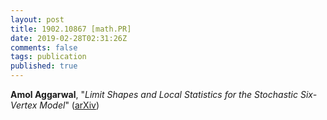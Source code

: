 ```yaml
---
layout: post
title: 1902.10867 [math.PR]
date: 2019-02-28T02:31:26Z
comments: false
tags: publication
published: true
---
```


<b>Amol Aggarwal</b>, "<i>Limit Shapes and Local Statistics for the Stochastic Six-Vertex Model</i>" ([arXiv](http://arxiv.org/abs/1902.10867v1))
